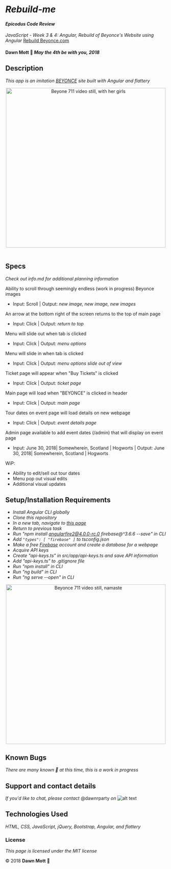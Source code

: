 <!-- Twitter icon from https://github.com/carlsednaoui/gitsocial -->
[1.1]: http://i.imgur.com/tXSoThF.png (twitter icon with padding)

# _Rebuild-me_

#### _Epicodus Code Review_
_JavaScript - Week 3 &amp; 4: Angular, Rebuild of Beyonce's Website using Angular_
[Rebuild Beyonce.com](https://rebuild-me.firebaseapp.com/)

#### **Dawn Mott** :sunrise_over_mountains: _May the 4th be with you, 2018_

## Description

_This app is an imitation [BEYONCE](https://beyonce.com) site built with Angular and flattery_
<div style="text-align:center"><img src="https://imgix.bustle.com/rehost/2016/9/13/9600aa5b-992d-4682-940c-8affc989d9c8.png?w=970&h=582&fit=crop&crop=faces&auto=format&q=70" alt="Beyone 711 video still, with her girls" width="500"></div>

<br>

## Specs
_Check out info.md for additional planning information_

Ability to scroll through seemingly endless (work in progress) Beyonce images
* Input: Scroll | Output: *new image, new image, new images*

An arrow at the bottom right of the screen returns to the top of main page
* Input: Click | Output: *return to top*

Menu will slide out when tab is clicked
* Input: Click | Output: *menu options*

Menu will slide in when tab is clicked
* Input: Click | Output: *menu options slide out of view*

Ticket page will appear when "Buy Tickets" is clicked
* Input: Click | Output: *ticket page*

Main page will load when "BEYONCE" is clicked in header
* Input: Click | Output: *main page*

Tour dates on event page will load details on new webpage
* Input: Click | Output: *event details page*

Admin page available to add event dates (/admin) that will display on event page
* Input: June 30, 2018| Somewherein, Scotland | Hogworts | Output: June 30, 2018| Somewherein, Scotland | Hogworts

WiP:
* Ability to edit/sell out tour dates
* Menu pop out visual edits  
* Additional visual updates

## Setup/Installation Requirements

* _Install Angular CLI globally_
* _Clone this repository_
* _In a new tab, navigate to [this page](https://youtu.be/OSAOsm1u-OE)_
* _Return to previous task_
* _Run "npm install angularfire2@4.0.0-rc.0 firebase@^3.6.6 --save" in CLI_
* _Add `"types": [ "firebase" ]` to tsconfig.json_
* _Make a free [Firebase](https://firebase.google.com/) account and create a database for a webpage_
* _Acquire API keys_
* _Create "api-keys.ts" in src/app/api-keys.ts and save API information_
* _Add "api-keys.ts" to .gitignore file_
* _Run "npm install" in CLI_
* _Run "ng build" in CLI_
* _Run "ng serve --open" in CLI_


<div style="text-align:center"><img src="https://imgix.bustle.com/lovelace/uploads/249/78d22db0-5614-0132-4214-0ebc4eccb42f.png?w=614&fit=max&auto=format&q=70" alt="Beyonce 711 video still, namaste" width="500"></div>

## Known Bugs

_There are many known :bug: at this time, this is a work in progress_

## Support and contact details

_If you'd like to chat, please contact_ @dawnrparty _on_ ![alt text][1.1]

## Technologies Used

_HTML, CSS, JavaScript, jQuery, Bootstrap, Angular, and flattery_

### License

*This page is licensed under the MIT license*

&copy; 2018 **Dawn Mott** :sunrise_over_mountains:
